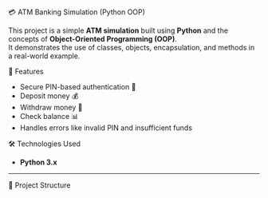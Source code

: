  💳 ATM Banking Simulation (Python OOP)

This project is a simple **ATM simulation** built using **Python** and the concepts of **Object-Oriented Programming (OOP)**.  
It demonstrates the use of classes, objects, encapsulation, and methods in a real-world example.


 🚀 Features
- Secure PIN-based authentication 🔑
- Deposit money 💰
- Withdraw money 🏧
- Check balance 📊
- Handles errors like invalid PIN and insufficient funds



 🛠️ Technologies Used
- **Python 3.x**

---

 📂 Project Structure
